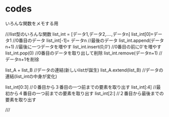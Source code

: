 # codes
いろんな関数をメモする用

///list型のいろんな関数
list_int = [データ1,データ2,....,データn]
list_int[0]=データ1     //0番目のデータ
list_int[-1]= データn     //最後のデータ
list_int.append(データn+1)     //最後に一つデータを増やす
list_int.insert(0,0')     //0番目の前に0'を増やす
list_int.pop(0)     //0番目のデータを取り出して削除
list_int.remove(データn+1)     //データn+1を削徐

list_A + list_B     //データの連結(新しいlistが誕生)
list_A.extend(list_B)     //データの連結(list_intの中身が変化)

list_int[0:3]     //０番目から３番目の一つ前までの要素を取り出す
list_int[:4]     //最初から４番目の一つ前までの要素を取り出す
list_int[2:]     //２番目から最後までの要素を取り出す

///
